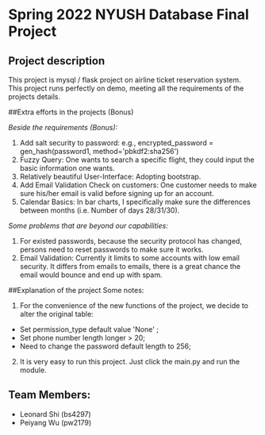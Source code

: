 # Spring 2022 NYUSH Database Final Project
## Project description

This project is mysql / flask project on airline ticket reservation system.\
This project runs perfectly on demo, meeting all the requirements of the projects details.

##Extra efforts in the projects (Bonus)

*Beside the requirements (Bonus):*
1. Add salt security to password: e.g., encrypted_password = gen_hash(password1, method='pbkdf2:sha256')
2. Fuzzy Query: One wants to search a specific flight, they could input the basic information one wants.
3. Relatively beautiful User-Interface: Adopting bootstrap.
4. Add Email Validation Check on customers: One customer needs to make sure his/her email is valid before signing up for an account.
5. Calendar Basics: In bar charts, I specifically make sure the differences between months (i.e. Number of days 28/31/30).

*Some problems that are beyond our capabilities:*
1. For existed passwords, because the security protocol has changed, persons need to reset passwords to make sure it works.
2. Email Validation: Currently it limits to some accounts with low email security. It differs from emails to emails, there is a great chance the email would bounce and end up with spam.

##Explanation of the project
Some notes: 
1. For the convenience of the new functions of the project, we decide to alter the original table:
* Set permission_type default value 'None' ;
* Set phone number length longer > 20;
* Need to change the password default length to 256;
2. It is very easy to run this project. Just click the main.py and run the module.

## Team Members:
* Leonard Shi (bs4297)
* Peiyang Wu (pw2179)

